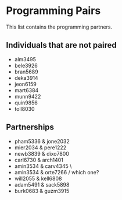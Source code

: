 # Programming Pairs

This list contains the programming partners. 

## Individuals that are not paired

* alm3495
* bele3926
* bran5689
* deka3914
* jeon6159 
* mart6384
* munn9422
* quin9856
* toll8030

## Partnerships

* pham5336 & jone2032
* mier2034 & pere1222
* newb3839 & dixo7800
* carl6730 & arch1401
* amin3534 & carv4345 \
* amin3534 & orte7266 / which one?
* will2055 & kell6808
* adam5491 & sack5898
* burk0683 & guzm3915
